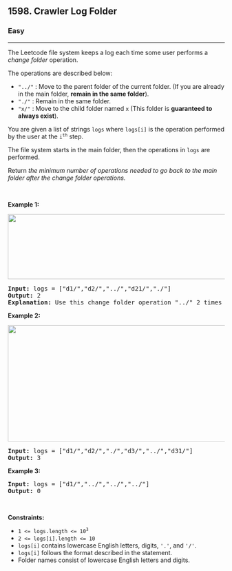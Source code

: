 <h2>1598. Crawler Log Folder</h2><h3>Easy</h3><hr><div><p>The Leetcode file system keeps a log each time some user performs a <em>change folder</em> operation.</p>

<p>The operations are described below:</p>

<ul>
	<li><code>"../"</code> : Move to the parent folder of the current folder. (If you are already in the main folder, <strong>remain in the same folder</strong>).</li>
	<li><code>"./"</code> : Remain in the same folder.</li>
	<li><code>"x/"</code> : Move to the child folder named <code>x</code> (This folder is <strong>guaranteed to always exist</strong>).</li>
</ul>

<p>You are given a list of strings <code>logs</code> where <code>logs[i]</code> is the operation performed by the user at the <code>i<sup>th</sup></code> step.</p>

<p>The file system starts in the main folder, then the operations in <code>logs</code> are performed.</p>

<p>Return <em>the minimum number of operations needed to go back to the main folder after the change folder operations.</em></p>

<p>&nbsp;</p>
<p><strong>Example 1:</strong></p>

<p><img alt="" src="https://assets.leetcode.com/uploads/2020/09/09/sample_11_1957.png" style="width: 775px; height: 151px;"></p>

<pre><strong>Input:</strong> logs = ["d1/","d2/","../","d21/","./"]
<strong>Output:</strong> 2
<strong>Explanation: </strong>Use this change folder operation "../" 2 times and go back to the main folder.
</pre>

<p><strong>Example 2:</strong></p>

<p><img alt="" src="https://assets.leetcode.com/uploads/2020/09/09/sample_22_1957.png" style="width: 600px; height: 270px;"></p>

<pre><strong>Input:</strong> logs = ["d1/","d2/","./","d3/","../","d31/"]
<strong>Output:</strong> 3
</pre>

<p><strong>Example 3:</strong></p>

<pre><strong>Input:</strong> logs = ["d1/","../","../","../"]
<strong>Output:</strong> 0
</pre>

<p>&nbsp;</p>
<p><strong>Constraints:</strong></p>

<ul>
	<li><code>1 &lt;= logs.length &lt;= 10<sup>3</sup></code></li>
	<li><code>2 &lt;= logs[i].length &lt;= 10</code></li>
	<li><code>logs[i]</code> contains lowercase English letters, digits, <code>'.'</code>, and <code>'/'</code>.</li>
	<li><code>logs[i]</code> follows the format described in the statement.</li>
	<li>Folder names consist of lowercase English letters and digits.</li>
</ul>
</div>